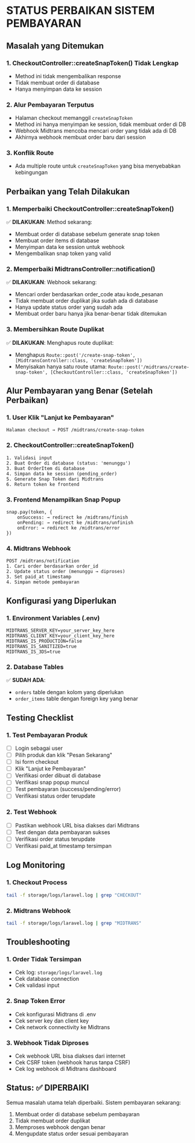 # STATUS PERBAIKAN SISTEM PEMBAYARAN

## Masalah yang Ditemukan

### 1. **CheckoutController::createSnapToken() Tidak Lengkap**
- Method ini tidak mengembalikan response
- Tidak membuat order di database
- Hanya menyimpan data ke session

### 2. **Alur Pembayaran Terputus**
- Halaman checkout memanggil `createSnapToken` 
- Method ini hanya menyimpan ke session, tidak membuat order di DB
- Webhook Midtrans mencoba mencari order yang tidak ada di DB
- Akhirnya webhook membuat order baru dari session

### 3. **Konflik Route**
- Ada multiple route untuk `createSnapToken` yang bisa menyebabkan kebingungan

## Perbaikan yang Telah Dilakukan

### 1. **Memperbaiki CheckoutController::createSnapToken()**
✅ **DILAKUKAN**: Method sekarang:
- Membuat order di database sebelum generate snap token
- Membuat order items di database
- Menyimpan data ke session untuk webhook
- Mengembalikan snap token yang valid

### 2. **Memperbaiki MidtransController::notification()**
✅ **DILAKUKAN**: Webhook sekarang:
- Mencari order berdasarkan order_code atau kode_pesanan
- Tidak membuat order duplikat jika sudah ada di database
- Hanya update status order yang sudah ada
- Membuat order baru hanya jika benar-benar tidak ditemukan

### 3. **Membersihkan Route Duplikat**
✅ **DILAKUKAN**: Menghapus route duplikat:
- Menghapus `Route::post('/create-snap-token', [MidtransController::class, 'createSnapToken'])`
- Menyisakan hanya satu route utama: `Route::post('/midtrans/create-snap-token', [CheckoutController::class, 'createSnapToken'])`

## Alur Pembayaran yang Benar (Setelah Perbaikan)

### 1. **User Klik "Lanjut ke Pembayaran"**
```
Halaman checkout → POST /midtrans/create-snap-token
```

### 2. **CheckoutController::createSnapToken()**
```
1. Validasi input
2. Buat Order di database (status: 'menunggu')
3. Buat OrderItem di database
4. Simpan data ke session (pending_order)
5. Generate Snap Token dari Midtrans
6. Return token ke frontend
```

### 3. **Frontend Menampilkan Snap Popup**
```
snap.pay(token, {
    onSuccess: → redirect ke /midtrans/finish
    onPending: → redirect ke /midtrans/unfinish  
    onError: → redirect ke /midtrans/error
})
```

### 4. **Midtrans Webhook**
```
POST /midtrans/notification
1. Cari order berdasarkan order_id
2. Update status order (menunggu → diproses)
3. Set paid_at timestamp
4. Simpan metode pembayaran
```

## Konfigurasi yang Diperlukan

### 1. **Environment Variables (.env)**
```env
MIDTRANS_SERVER_KEY=your_server_key_here
MIDTRANS_CLIENT_KEY=your_client_key_here
MIDTRANS_IS_PRODUCTION=false
MIDTRANS_IS_SANITIZED=true
MIDTRANS_IS_3DS=true
```

### 2. **Database Tables**
✅ **SUDAH ADA**:
- `orders` table dengan kolom yang diperlukan
- `order_items` table dengan foreign key yang benar

## Testing Checklist

### 1. **Test Pembayaran Produk**
- [ ] Login sebagai user
- [ ] Pilih produk dan klik "Pesan Sekarang"
- [ ] Isi form checkout
- [ ] Klik "Lanjut ke Pembayaran"
- [ ] Verifikasi order dibuat di database
- [ ] Verifikasi snap popup muncul
- [ ] Test pembayaran (success/pending/error)
- [ ] Verifikasi status order terupdate

### 2. **Test Webhook**
- [ ] Pastikan webhook URL bisa diakses dari Midtrans
- [ ] Test dengan data pembayaran sukses
- [ ] Verifikasi order status terupdate
- [ ] Verifikasi paid_at timestamp tersimpan

## Log Monitoring

### 1. **Checkout Process**
```bash
tail -f storage/logs/laravel.log | grep "CHECKOUT"
```

### 2. **Midtrans Webhook**
```bash
tail -f storage/logs/laravel.log | grep "MIDTRANS"
```

## Troubleshooting

### 1. **Order Tidak Tersimpan**
- Cek log: `storage/logs/laravel.log`
- Cek database connection
- Cek validasi input

### 2. **Snap Token Error**
- Cek konfigurasi Midtrans di .env
- Cek server key dan client key
- Cek network connectivity ke Midtrans

### 3. **Webhook Tidak Diproses**
- Cek webhook URL bisa diakses dari internet
- Cek CSRF token (webhook harus tanpa CSRF)
- Cek log webhook di Midtrans dashboard

## Status: ✅ DIPERBAIKI

Semua masalah utama telah diperbaiki. Sistem pembayaran sekarang:
1. Membuat order di database sebelum pembayaran
2. Tidak membuat order duplikat
3. Memproses webhook dengan benar
4. Mengupdate status order sesuai pembayaran
